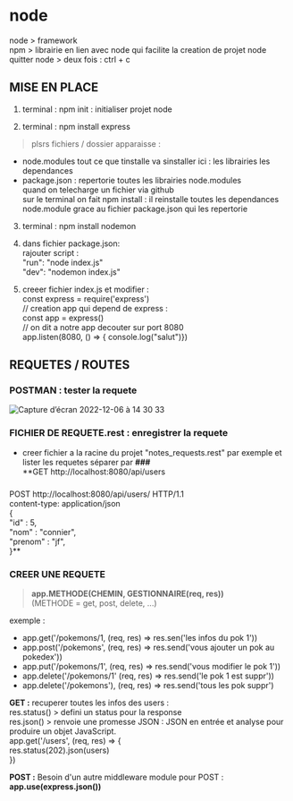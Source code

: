 # node

node > framework   
npm > librairie en lien avec node qui facilite la creation de projet node
quitter node > deux fois : ctrl + c 

## MISE EN PLACE

1. terminal : npm init  : initialiser projet node

2. terminal : npm install express 
> plsrs fichiers / dossier apparaisse :  
  - node.modules tout ce que tinstalle va sinstaller ici : les librairies les dependances   
  - package.json : repertorie toutes les librairies node.modules  
quand on telecharge un fichier via github   
sur le terminal on fait npm install : il reinstalle toutes les dependances node.module grace au fichier package.json qui les repertorie  

3. terminal : npm install nodemon

4. dans fichier package.json:  
rajouter script :  
"run": "node index.js"  
"dev": "nodemon index.js"   

5. creeer fichier index.js et modifier :  
const express = require('express')  
// creation app qui depend de express :  
const app = express()  
// on dit a notre app decouter sur port 8080  
app.listen(8080, () => { console.log("salut")})  


## REQUETES / ROUTES

### POSTMAN : tester la requete 
![Capture d’écran 2022-12-06 à 14 30 33](https://user-images.githubusercontent.com/104756701/205925473-0754d91c-49bc-47ab-8512-2ce8ee430e1d.png)


### FICHIER DE REQUETE.rest : enregistrer la requete 

- creer fichier a la racine du projet "notes_requests.rest" par exemple et lister les requetes séparer par **###**  
**GET http://localhost:8080/api/users  
###  
POST http://localhost:8080/api/users/ HTTP/1.1  
content-type: application/json  
{  
    "id" : 5,  
    "nom" : "connier",  
    "prenom" : "jf",  
}**  

### CREER UNE REQUETE 
> **app.METHODE(CHEMIN, GESTIONNAIRE(req, res))**  
> (METHODE = get, post, delete, ...)

exemple :
- app.get('/pokemons/1, (req, res) => res.sen('les infos du pok 1'))   
- app.post('/pokemons', (req, res) => res.send('vous ajouter un pok au pokedex'))   
- app.put('/pokemons/1', (req, res) => res.send('vous modifier le pok 1'))  
- app.delete('/pokemons/1' (req, res) => res.send('le pok 1 est suppr'))   
- app.delete('/pokemons'), (req, res) => res.send('tous les pok suppr')  

**GET :** 
recuperer toutes les infos des users :   
    res.status() > defini un status pour la response   
    res.json() > renvoie une promesse JSON : JSON en entrée et analyse pour produire un objet JavaScript.   
app.get('/users', (req, res) => {   
	res.status(202).json(users)   
  })  
  
**POST :** 
Besoin d'un autre middleware module pour POST : **app.use(express.json())**   

















